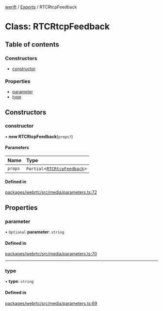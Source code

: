 [werift](../README.md) / [Exports](../modules.md) / RTCRtcpFeedback

# Class: RTCRtcpFeedback

## Table of contents

### Constructors

- [constructor](RTCRtcpFeedback.md#constructor)

### Properties

- [parameter](RTCRtcpFeedback.md#parameter)
- [type](RTCRtcpFeedback.md#type)

## Constructors

### constructor

• **new RTCRtcpFeedback**(`props?`)

#### Parameters

| Name | Type |
| :------ | :------ |
| `props` | `Partial`<[`RTCRtcpFeedback`](RTCRtcpFeedback.md)\> |

#### Defined in

[packages/webrtc/src/media/parameters.ts:72](https://github.com/shinyoshiaki/werift-webrtc/blob/f609bd5a/packages/webrtc/src/media/parameters.ts#L72)

## Properties

### parameter

• `Optional` **parameter**: `string`

#### Defined in

[packages/webrtc/src/media/parameters.ts:70](https://github.com/shinyoshiaki/werift-webrtc/blob/f609bd5a/packages/webrtc/src/media/parameters.ts#L70)

___

### type

• **type**: `string`

#### Defined in

[packages/webrtc/src/media/parameters.ts:69](https://github.com/shinyoshiaki/werift-webrtc/blob/f609bd5a/packages/webrtc/src/media/parameters.ts#L69)
